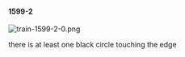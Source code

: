 #### 1599-2
![train-1599-2-0.png](https://github.com/lil-lab/nlvr/raw/master/nlvr/train/images/38/train-1599-2-0.png "train-1599-2-0.png")

there is at least one black circle touching the edge